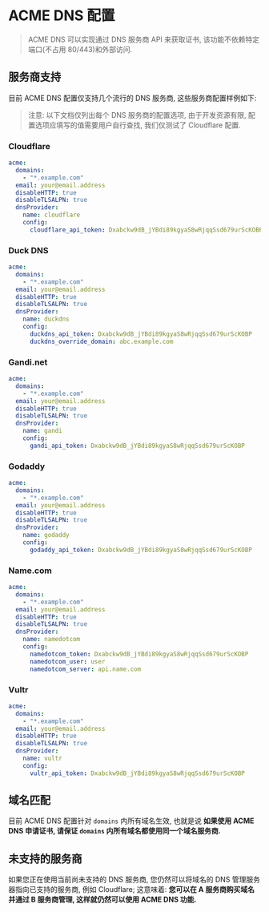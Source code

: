 # ACME DNS 配置

> ACME DNS 可以实现通过 DNS 服务商 API 来获取证书, 该功能不依赖特定端口(不占用 80/443)和外部访问.

## 服务商支持

目前 ACME DNS 配置仅支持几个流行的 DNS 服务商, 这些服务商配置样例如下:

> 注意: 以下文档仅列出每个 DNS 服务商的配置选项, 由于开发资源有限, 配置选项应填写的值需要用户自行查找, 我们仅测试了 Cloudflare 配置.

### Cloudflare

```yaml
acme:
  domains:
    - "*.example.com"
  email: your@email.address
  disableHTTP: true
  disableTLSALPN: true
  dnsProvider:
    name: cloudflare
    config:
      cloudflare_api_token: Dxabckw9dB_jYBdi89kgyaS8wRjqqSsd679urScKOBP
```

### Duck DNS

```yaml
acme:
  domains:
    - "*.example.com"
  email: your@email.address
  disableHTTP: true
  disableTLSALPN: true
  dnsProvider:
    name: duckdns
    config:
      duckdns_api_token: Dxabckw9dB_jYBdi89kgyaS8wRjqqSsd679urScKOBP
      duckdns_override_domain: abc.example.com
```

### Gandi.net

```yaml
acme:
  domains:
    - "*.example.com"
  email: your@email.address
  disableHTTP: true
  disableTLSALPN: true
  dnsProvider:
    name: gandi
    config:
      gandi_api_token: Dxabckw9dB_jYBdi89kgyaS8wRjqqSsd679urScKOBP
```

### Godaddy

```yaml
acme:
  domains:
    - "*.example.com"
  email: your@email.address
  disableHTTP: true
  disableTLSALPN: true
  dnsProvider:
    name: godaddy
    config:
      godaddy_api_token: Dxabckw9dB_jYBdi89kgyaS8wRjqqSsd679urScKOBP
```

### Name.com

```yaml
acme:
  domains:
    - "*.example.com"
  email: your@email.address
  disableHTTP: true
  disableTLSALPN: true
  dnsProvider:
    name: namedotcom
    config:
      namedotcom_token: Dxabckw9dB_jYBdi89kgyaS8wRjqqSsd679urScKOBP
      namedotcom_user: user
      namedotcom_server: api.name.com
```

### Vultr

```yaml
acme:
  domains:
    - "*.example.com"
  email: your@email.address
  disableHTTP: true
  disableTLSALPN: true
  dnsProvider:
    name: vultr
    config:
      vultr_api_token: Dxabckw9dB_jYBdi89kgyaS8wRjqqSsd679urScKOBP
```

## 域名匹配

目前 ACME DNS 配置针对 `domains` 内所有域名生效, 也就是说 **如果使用 ACME DNS 申请证书, 请保证 `domains` 内所有域名都使用同一个域名服务商.**

## 未支持的服务商

如果您正在使用当前尚未支持的 DNS 服务商, 您仍然可以将域名的 DNS 管理服务器指向已支持的服务商, 例如 Cloudflare; 这意味着: **您可以在 A 服务商购买域名并通过 B 服务商管理, 这样就仍然可以使用 ACME DNS 功能.**























